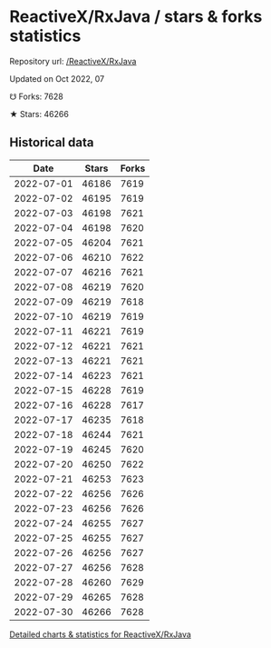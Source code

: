 # ReactiveX/RxJava / stars & forks statistics

Repository url: [/ReactiveX/RxJava](https://github.com/ReactiveX/RxJava)

Updated on Oct 2022, 07

☋ Forks: 7628

★ Stars: 46266

## Historical data
| Date | Stars | Forks |
|------|-------|-------|
| 2022-07-01 | 46186 | 7619 | 
| 2022-07-02 | 46195 | 7619 | 
| 2022-07-03 | 46198 | 7621 | 
| 2022-07-04 | 46198 | 7620 | 
| 2022-07-05 | 46204 | 7621 | 
| 2022-07-06 | 46210 | 7622 | 
| 2022-07-07 | 46216 | 7621 | 
| 2022-07-08 | 46219 | 7620 | 
| 2022-07-09 | 46219 | 7618 | 
| 2022-07-10 | 46219 | 7619 | 
| 2022-07-11 | 46221 | 7619 | 
| 2022-07-12 | 46221 | 7621 | 
| 2022-07-13 | 46221 | 7621 | 
| 2022-07-14 | 46223 | 7621 | 
| 2022-07-15 | 46228 | 7619 | 
| 2022-07-16 | 46228 | 7617 | 
| 2022-07-17 | 46235 | 7618 | 
| 2022-07-18 | 46244 | 7621 | 
| 2022-07-19 | 46245 | 7620 | 
| 2022-07-20 | 46250 | 7622 | 
| 2022-07-21 | 46253 | 7623 | 
| 2022-07-22 | 46256 | 7626 | 
| 2022-07-23 | 46256 | 7626 | 
| 2022-07-24 | 46255 | 7627 | 
| 2022-07-25 | 46255 | 7627 | 
| 2022-07-26 | 46256 | 7627 | 
| 2022-07-27 | 46256 | 7628 | 
| 2022-07-28 | 46260 | 7629 | 
| 2022-07-29 | 46265 | 7628 | 
| 2022-07-30 | 46266 | 7628 | 


[Detailed charts & statistics for ReactiveX/RxJava](https://reviewgithub.com/rep/ReactiveX/RxJava)
